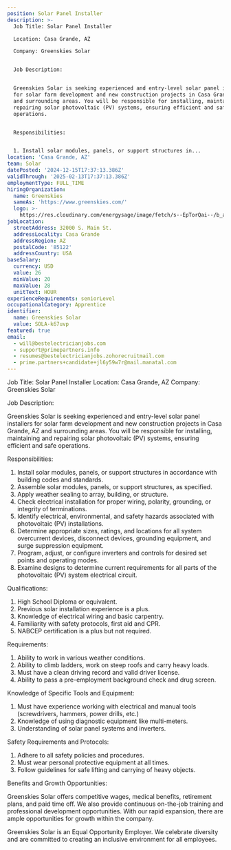 ```yaml
---
position: Solar Panel Installer
description: >-
  Job Title: Solar Panel Installer

  Location: Casa Grande, AZ

  Company: Greenskies Solar


  Job Description:


  Greenskies Solar is seeking experienced and entry-level solar panel installers
  for solar farm development and new construction projects in Casa Grande, AZ
  and surrounding areas. You will be responsible for installing, maintaining and
  repairing solar photovoltaic (PV) systems, ensuring efficient and safe
  operations. 


  Responsibilities:


  1. Install solar modules, panels, or support structures in...
location: 'Casa Grande, AZ'
team: Solar
datePosted: '2024-12-15T17:37:13.386Z'
validThrough: '2025-02-13T17:37:13.386Z'
employmentType: FULL_TIME
hiringOrganization:
  name: Greenskies
  sameAs: 'https://www.greenskies.com/'
  logo: >-
    https://res.cloudinary.com/energysage/image/fetch/s--EpTorQai--/b_auto,c_pad,f_auto,h_200,q_auto,w_200/https://es-media-prod.s3.amazonaws.com/media/supplier/logo/source/Greenskies_Clean_Focus_Company.jpg
jobLocation:
  streetAddress: 32000 S. Main St.
  addressLocality: Casa Grande
  addressRegion: AZ
  postalCode: '85122'
  addressCountry: USA
baseSalary:
  currency: USD
  value: 26
  minValue: 20
  maxValue: 28
  unitText: HOUR
experienceRequirements: seniorLevel
occupationalCategory: Apprentice
identifier:
  name: Greenskies Solar
  value: SOLA-k67uvp
featured: true
email:
  - will@bestelectricianjobs.com
  - support@primepartners.info
  - resumes@bestelectricianjobs.zohorecruitmail.com
  - prime.partners+candidate+jl6y59w7r@mail.manatal.com
---
```




Job Title: Solar Panel Installer
Location: Casa Grande, AZ
Company: Greenskies Solar

Job Description:

Greenskies Solar is seeking experienced and entry-level solar panel installers for solar farm development and new construction projects in Casa Grande, AZ and surrounding areas. You will be responsible for installing, maintaining and repairing solar photovoltaic (PV) systems, ensuring efficient and safe operations. 

Responsibilities:

1. Install solar modules, panels, or support structures in accordance with building codes and standards.
2. Assemble solar modules, panels, or support structures, as specified.
3. Apply weather sealing to array, building, or structure.
4. Check electrical installation for proper wiring, polarity, grounding, or integrity of terminations.
5. Identify electrical, environmental, and safety hazards associated with photovoltaic (PV) installations.
6. Determine appropriate sizes, ratings, and locations for all system overcurrent devices, disconnect devices, grounding equipment, and surge suppression equipment.
7. Program, adjust, or configure inverters and controls for desired set points and operating modes.
8. Examine designs to determine current requirements for all parts of the photovoltaic (PV) system electrical circuit.

Qualifications:

1. High School Diploma or equivalent.
2. Previous solar installation experience is a plus.
3. Knowledge of electrical wiring and basic carpentry.
4. Familiarity with safety protocols, first aid and CPR.
5. NABCEP certification is a plus but not required.

Requirements:

1. Ability to work in various weather conditions.
2. Ability to climb ladders, work on steep roofs and carry heavy loads.
3. Must have a clean driving record and valid driver license.
4. Ability to pass a pre-employment background check and drug screen.

Knowledge of Specific Tools and Equipment:

1. Must have experience working with electrical and manual tools (screwdrivers, hammers, power drills, etc.)
2. Knowledge of using diagnostic equipment like multi-meters.
3. Understanding of solar panel systems and inverters.

Safety Requirements and Protocols:

1. Adhere to all safety policies and procedures.
2. Must wear personal protective equipment at all times.
3. Follow guidelines for safe lifting and carrying of heavy objects.

Benefits and Growth Opportunities:

Greenskies Solar offers competitive wages, medical benefits, retirement plans, and paid time off. We also provide continuous on-the-job training and professional development opportunities. With our rapid expansion, there are ample opportunities for growth within the company. 

Greenskies Solar is an Equal Opportunity Employer. We celebrate diversity and are committed to creating an inclusive environment for all employees.
